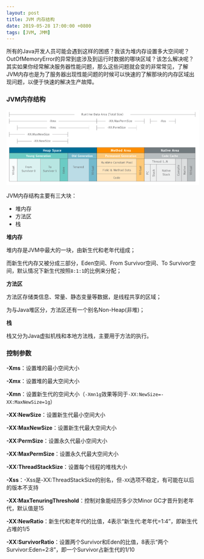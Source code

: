 ```yaml
---
layout: post
title: JVM 内存结构
date: 2019-05-28 17:00:00 +0800
tags: [JVM, JMM]
---
```


所有的Java开发人员可能会遇到这样的困惑？我该为堆内存设置多大空间呢？OutOfMemoryError的异常到底涉及到运行时数据的哪块区域？该怎么解决呢？其实如果你经常解决服务器性能问题，那么这些问题就会变的非常常见，了解JVM内存也是为了服务器出现性能问题的时候可以快速的了解那块的内存区域出现问题，以便于快速的解决生产故障。

<!-- more -->

### JVM内存结构

![](/static/image/201905/jvm-memory-structure.png)

JVM内存结构主要有三大块：

- 堆内存
- 方法区
- 栈

**堆内存**

堆内存是JVM中最大的一块，由新生代和老年代组成；

而新生代内存又被分成三部分，Eden空间、From Survivor空间、To Survivor空间，默认情况下新生代按照`8:1:1`的比例来分配；

**方法区**

方法区存储类信息、常量、静态变量等数据，是线程共享的区域；

为与Java堆区分，方法区还有一个别名Non-Heap(非堆)；

**栈**

栈又分为Java虚拟机栈和本地方法栈，主要用于方法的执行。

### 控制参数

**-Xms**：设置堆的最小空间大小

**-Xmx**：设置堆的最大空间大小

**-Xmn**：设置新生代的空间大小（`-Xmn1g`效果等同于`-XX:NewSize=-XX:MaxNewSize=1g`）

**-XX:NewSize**：设置新生代最小空间大小

**-XX:MaxNewSize**：设置新生代最大空间大小

**-XX:PermSize**：设置永久代最小空间大小

**-XX:MaxPermSize**：设置永久代最大空间大小

**-XX:ThreadStackSize**：设置每个线程的堆栈大小

**-Xss**：-Xss是-XX:ThreadStackSize的别名，但`-XX`选项不稳定，有可能在以后的版本不支持

**-XX:MaxTenuringThreshold**：控制对象能经历多少次Minor GC才晋升到老年代，默认值是15

**-XX:NewRatio**：新生代和老年代的比值，4表示“新生代:老年代=1:4”，即新生代占堆的1/5

**-XX:SurvivorRatio**：设置两个Survivor和Eden的比值，8表示“两个Survivor:Eden=2:8”，即一个Survivor占新生代的1/10

